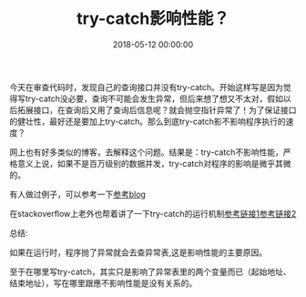 ﻿---
layout: post
title: try-catch影响性能？
date: 2018-05-12 00:00:00
categories: 后端
---

今天在审查代码时，发现自己的查询接口并没有try-catch。开始这样写是因为觉得写try-catch没必要，查询不可能会发生异常，但后来想了想又不太对，假如以后拓展接口，在查询后又用了查询后信息呢？就会抛空指针异常了！为了保证接口的健壮性，最好还是要加上try-catch。那么到底try-catch影不影响程序执行的速度？

网上也有好多类似的博客，去解释这个问题。结果是：try-catch不影响性能，严格意义上说，如果不是百万级别的数据并发，try-catch对程序的影响是微乎其微的。

有人做过例子，可以参考一下[参考blog](https://blog.csdn.net/axuanqq/article/details/51328964)

在stackoverflow上老外也帮着讲了一下try-catch的运行机制[参考链接1](https://stackoverflow.com/questions/141560/should-try-catch-go-inside-or-outside-a-loop)[参考链接2](https://www.javaworld.com/article/2076868/learn-java/how-the-java-virtual-machine-handles-exceptions.html)

总结:

如果在运行时，程序抛了异常就会去查异常表,这是影响性能的主要原因。

至于在哪里写try-catch，其实只是影响了异常表里的两个变量而已（起始地址、结束地址），写在哪里跟應不影响性能是没有关系的。